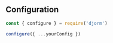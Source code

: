 ## Configuration

```javascript
const { configure } = require('djorm')

configure({ ...yourConfig })
```


